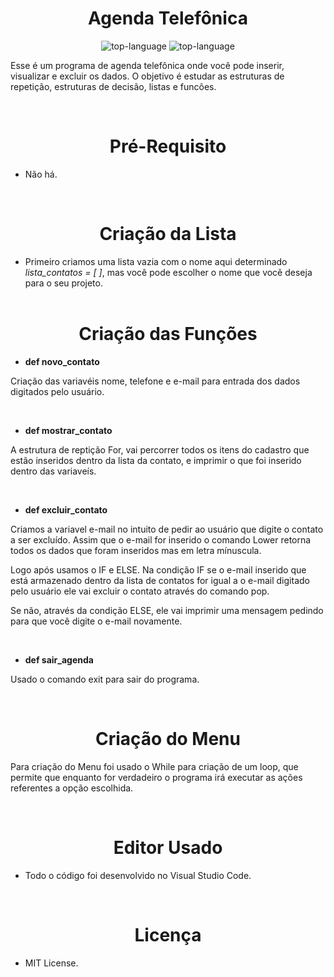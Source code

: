 <h1 align="center">Agenda Telefônica</h1>

<p align="center" display="inline-block">

<img src="https://img.shields.io/badge/Python-14354C?style=for-the-badge&logo=python&logoColor=green" alt="top-language"/>
<img src="https://img.shields.io/badge/Markdown-000000?style=for-the-badge&logo=markdown&logoColor=white" alt="top-language"/>  

  </p>

<p>Esse é um programa de agenda telefônica onde você pode inserir, visualizar e excluir os dados. O objetivo é estudar as estruturas de repetição, estruturas de decisão, listas e funcões.</p><br>

<h1 align="center">Pré-Requisito</h1>

- Não há.

<br>

<h1 align="center"> Criação da Lista</h1>

-  Primeiro criamos uma lista vazia com o nome aqui determinado *lista_contatos = [ ]*, mas você pode escolher o nome que você deseja para o seu projeto. <br><br>


<h1 align="center"> Criação das Funções</h1>

- **def novo_contato** 

 <p> Criação das variavéis nome, telefone e e-mail para entrada dos dados digitados pelo usuário. </p><br>
 

-  **def mostrar_contato**

 <p>A estrutura de reptição For, vai percorrer todos os itens do cadastro que estão inseridos dentro da lista da contato, e  imprimir o que foi inserido dentro das variaveís.</p><br>

-  **def excluir_contato**

<p> Criamos a variavel e-mail no intuito de pedir ao usuário que digite o contato a ser excluído.  Assim que o e-mail for inserido o comando Lower retorna todos os dados que foram inseridos mas em  letra mínuscula. 

Logo após usamos o IF e ELSE. Na condição  IF se o e-mail inserido que está armazenado dentro da lista de contatos  for igual a o e-mail digitado pelo usuário ele vai excluir o contato através do comando pop.  

Se não, através da condição ELSE, ele vai imprimir  uma mensagem pedindo para que você digite o e-mail novamente. </P> <br>

-  **def sair_agenda**

<p> Usado o comando exit para sair do programa.</p><br>

<h1 align="center"> Criação do Menu</h1>

<p> Para criação do Menu foi usado o While para criação de um  loop, que permite que  enquanto  for verdadeiro o programa irá executar as ações referentes a opção escolhida. </p>

<br>

<h1 align="center">Editor Usado</h1>

- Todo o código foi desenvolvido no Visual Studio Code.

<br>


<h1 align="center">Licença</h1>

- MIT License.

<br>


